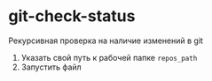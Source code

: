 # git-check-status
Рекурсивная проверка на наличие изменений в git

1) Указать свой путь к рабочей папке <code>repos_path</code>
2) Запустить файл
